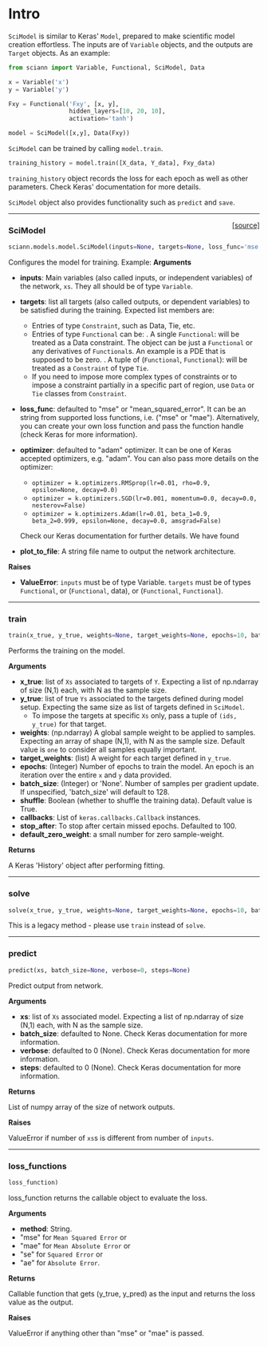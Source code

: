 # Intro

`SciModel` is similar to Keras' `Model`, prepared to make scientific model creation effortless. 
The inputs are of `Variable` objects, and the outputs are `Target` objects.
As an example:  

```python
from sciann import Variable, Functional, SciModel, Data

x = Variable('x')
y = Variable('y')

Fxy = Functional('Fxy', [x, y], 
                 hidden_layers=[10, 20, 10],
                 activation='tanh')

model = SciModel([x,y], Data(Fxy))
```

`SciModel` can be trained by calling `model.train`. 

```python
training_history = model.train([X_data, Y_data], Fxy_data)
```

`training_history` object records the loss for each epoch as well as other parameters. 
Check Keras' documentation for more details.   

`SciModel` object also provides functionality such as `predict` and `save`.  

---

<span style="float:right;">[[source]](https://github.com/sciann/sciann/tree/master/sciann/models/model.py#L18)</span>
### SciModel

```python
sciann.models.model.SciModel(inputs=None, targets=None, loss_func='mse', optimizer='adam', plot_to_file=None)
```

Configures the model for training.
Example:
__Arguments__

- __inputs__: Main variables (also called inputs, or independent variables) of the network, `xs`.
    They all should be of type `Variable`.
- __targets__: list all targets (also called outputs, or dependent variables)
    to be satisfied during the training. Expected list members are:
    - Entries of type `Constraint`, such as Data, Tie, etc.
    - Entries of type `Functional` can be:
        . A single `Functional`: will be treated as a Data constraint.
            The object can be just a `Functional` or any derivatives of `Functional`s.
            An example is a PDE that is supposed to be zero.
        . A tuple of (`Functional`, `Functional`): will be treated as a `Constraint` of type `Tie`.
    - If you need to impose more complex types of constraints or
        to impose a constraint partially in a specific part of region,
        use `Data` or `Tie` classes from `Constraint`.
- __loss_func__: defaulted to "mse" or "mean_squared_error".
    It can be an string from supported loss functions, i.e. ("mse" or "mae").
    Alternatively, you can create your own loss function and
    pass the function handle (check Keras for more information).
- __optimizer__: defaulted to "adam" optimizer.
    It can be one of Keras accepted optimizers, e.g. "adam".
    You can also pass more details on the optimizer:
    - `optimizer = k.optimizers.RMSprop(lr=0.01, rho=0.9, epsilon=None, decay=0.0)`
    - `optimizer = k.optimizers.SGD(lr=0.001, momentum=0.0, decay=0.0, nesterov=False)`
    - `optimizer = k.optimizers.Adam(lr=0.01, beta_1=0.9, beta_2=0.999, epsilon=None, decay=0.0, amsgrad=False)`

    Check our Keras documentation for further details. We have found

- __plot_to_file__: A string file name to output the network architecture.

__Raises__

- __ValueError__: `inputs` must be of type Variable.
            `targets` must be of types `Functional`, or (`Functional`, data), or (`Functional`, `Functional`).
    
----

### train


```python
train(x_true, y_true, weights=None, target_weights=None, epochs=10, batch_size=256, shuffle=True, callbacks=None, stop_after=100, default_zero_weight=1e-10)
```


Performs the training on the model.

__Arguments__

- __x_true__: list of `Xs` associated to targets of `Y`.
    Expecting a list of np.ndarray of size (N,1) each,
    with N as the sample size.
- __y_true__: list of true `Ys` associated to the targets defined during model setup.
    Expecting the same size as list of targets defined in `SciModel`.
    - To impose the targets at specific `Xs` only, pass a tuple of `(ids, y_true)` for that target.
- __weights__: (np.ndarray) A global sample weight to be applied to samples.
    Expecting an array of shape (N,1), with N as the sample size.
    Default value is `one` to consider all samples equally important.
- __target_weights__: (list) A weight for each target defined in `y_true`.
- __epochs__: (Integer) Number of epochs to train the model.
    An epoch is an iteration over the entire `x` and `y`
    data provided.
- __batch_size__: (Integer) or 'None'.
    Number of samples per gradient update.
    If unspecified, 'batch_size' will default to 128.
- __shuffle__: Boolean (whether to shuffle the training data).
    Default value is True.
- __callbacks__: List of `keras.callbacks.Callback` instances.
- __stop_after__: To stop after certain missed epochs.
    Defaulted to 100.
- __default_zero_weight__: a small number for zero sample-weight.

__Returns__

A Keras 'History' object after performing fitting.
    
----

### solve


```python
solve(x_true, y_true, weights=None, target_weights=None, epochs=10, batch_size=256, shuffle=True, callbacks=None, stop_after=100, default_zero_weight=1e-10)
```


This is a legacy method - please use `train` instead of `solve`.

----

### predict


```python
predict(xs, batch_size=None, verbose=0, steps=None)
```


Predict output from network.

__Arguments__

- __xs__: list of `Xs` associated model.
    Expecting a list of np.ndarray of size (N,1) each,
    with N as the sample size.
- __batch_size__: defaulted to None.
    Check Keras documentation for more information.
- __verbose__: defaulted to 0 (None).
    Check Keras documentation for more information.
- __steps__: defaulted to 0 (None).
    Check Keras documentation for more information.

__Returns__

List of numpy array of the size of network outputs.

__Raises__

ValueError if number of `xs`s is different from number of `inputs`.
    
----

### loss_functions


```python
loss_function)
```


loss_function returns the callable object to evaluate the loss.

__Arguments__

- __method__: String.
- "mse" for `Mean Squared Error` or
- "mae" for `Mean Absolute Error` or
- "se" for `Squared Error` or
- "ae" for `Absolute Error`.

__Returns__

Callable function that gets (y_true, y_pred) as the input and
    returns the loss value as the output.

__Raises__

ValueError if anything other than "mse" or "mae" is passed.
    
